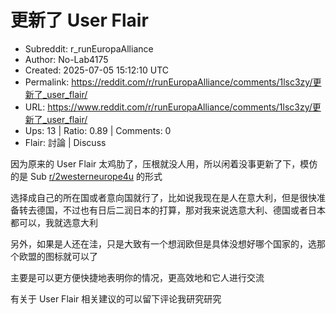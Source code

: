 # 更新了 User Flair

- Subreddit: r_runEuropaAlliance
- Author: No-Lab4175
- Created: 2025-07-05 15:12:10 UTC
- Permalink: https://reddit.com/r/runEuropaAlliance/comments/1lsc3zy/更新了_user_flair/
- URL: https://www.reddit.com/r/runEuropaAlliance/comments/1lsc3zy/更新了_user_flair/
- Ups: 13 | Ratio: 0.89 | Comments: 0
- Flair: 討論 | Discuss


因为原来的 User Flair
太鸡肋了，压根就没人用，所以闲着没事更新了下，模仿的是 Sub
[r/2westerneurope4u](/r/2westerneurope4u) 的形式

选择成自己的所在国或者意向国就行了，比如说我现在是人在意大利，但是很快准备转去德国，不过也有日后二润日本的打算，那对我来说选意大利、德国或者日本都可以，我就选意大利

另外，如果是人还在洼，只是大致有一个想润欧但是具体没想好哪个国家的，选那个欧盟的图标就可以了

主要是可以更方便快捷地表明你的情况，更高效地和它人进行交流

有关于 User Flair 相关建议的可以留下评论我研究研究

